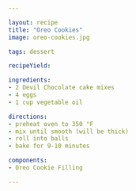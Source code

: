 ```yaml
---

layout: recipe
title: "Oreo Cookies"
image: oreo-cookies.jpg

tags: dessert

recipeYield:

ingredients:
- 2 Devil Chocolate cake mixes
- 4 eggs
- 1 cup vegetable oil

directions:
- preheat oven to 350 °F
- mix until smooth (will be thick)
- roll into balls
- bake for 9-10 minutes

components:
- Oreo Cookie Filling

---
```


